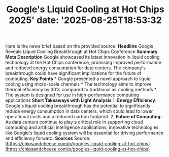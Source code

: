 ﻿---
title: "Google's Liquid Cooling at Hot Chips 2025'
date: '2025-08-25T18:53:32"
category: "Markets"
summary: ""
slug: "googles liquid cooling at hot chips 2025"
source_urls:
  - "https://chipsandcheese.com/p/googles-liquid-cooling-at-hot-chips"
seo:
  title: "Google's Liquid Cooling at Hot Chips 2025 | Hash n Hedge'
  description: '"
  keywords: ["news", "markets", "brief"]
---
Here is the news brief based on the provided source:  **Headline** Google Reveals Liquid Cooling Breakthrough at Hot Chips Conference  **Summary Meta Description** Google showcased its latest innovation in liquid cooling technology at the Hot Chips conference, promising improved performance and reduced energy consumption for data centers. The company's breakthrough could have significant implications for the future of computing.  **Key Points**  * Google presented a novel approach to liquid cooling using micro-scale channels * The technology aims to improve thermal efficiency by 30% compared to traditional air cooling methods * The system is designed for use in high-performance computing applications  **Short Takeaways with Light Analysis**  1. **Energy Efficiency**: Google's liquid cooling breakthrough has the potential to significantly reduce energy consumption in data centers, which could lead to lower operational costs and a reduced carbon footprint. 2. **Future of Computing**: As data centers continue to play a critical role in supporting cloud computing and artificial intelligence applications, innovative technologies like Google's liquid cooling system will be essential for driving performance and efficiency forward.  **Sources** Source: [https://chipsandcheese.com/p/googles-liquid-cooling-at-hot-chips](https://chipsandcheese.com/p/googles-liquid-cooling-at-hot-chips) 
